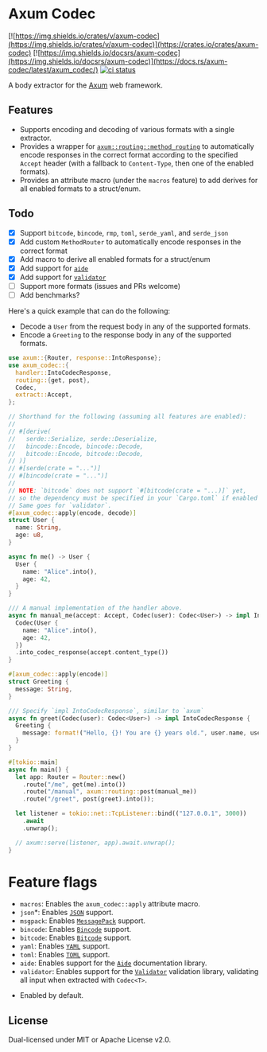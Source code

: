 # Axum Codec

[![https://img.shields.io/crates/v/axum-codec](https://img.shields.io/crates/v/axum-codec)](https://crates.io/crates/axum-codec)
[![https://img.shields.io/docsrs/axum-codec](https://img.shields.io/docsrs/axum-codec)](https://docs.rs/axum-codec/latest/axum_codec/)
[![ci status](https://github.com/matteopolak/axum-codec/workflows/ci/badge.svg)](https://github.com/matteopolak/axum-codec/actions)

A body extractor for the [Axum](https://github.com/tokio-rs/axum) web framework.

## Features

- Supports encoding and decoding of various formats with a single extractor.
- Provides a wrapper for [`axum::routing::method_routing`](https://docs.rs/axum/latest/axum/routing/method_routing/index.html) to automatically encode responses in the correct format according to the specified `Accept` header (with a fallback to `Content-Type`, then one of the enabled formats).
- Provides an attribute macro (under the `macros` feature) to add derives for all enabled formats to a struct/enum.

## Todo

- [x] Support `bitcode`, `bincode`, `rmp`, `toml`, `serde_yaml`, and `serde_json`
- [x] Add custom `MethodRouter` to automatically encode responses in the correct format
- [x] Add macro to derive all enabled formats for a struct/enum
- [x] Add support for [`aide`](https://github.com/tamasfe/aide)
- [x] Add support for [`validator`](https://github.com/Keats/validator)
- [ ] Support more formats (issues and PRs welcome)
- [ ] Add benchmarks?

Here's a quick example that can do the following:
- Decode a `User` from the request body in any of the supported formats.
- Encode a `Greeting` to the response body in any of the supported formats.

```rust
use axum::{Router, response::IntoResponse};
use axum_codec::{
  handler::IntoCodecResponse,
  routing::{get, post},
  Codec,
  extract::Accept,
};

// Shorthand for the following (assuming all features are enabled):
//
// #[derive(
//   serde::Serialize, serde::Deserialize,
//   bincode::Encode, bincode::Decode,
//   bitcode::Encode, bitcode::Decode,
// )]
// #[serde(crate = "...")]
// #[bincode(crate = "...")]
//
// NOTE: `bitcode` does not support `#[bitcode(crate = "...)]` yet,
// so the dependency must be specified in your `Cargo.toml` if enabled (and using this macro).
// Same goes for `validator`.
#[axum_codec::apply(encode, decode)]
struct User {
  name: String,
  age: u8,
}

async fn me() -> User {
  User {
    name: "Alice".into(),
    age: 42,
  }
}

/// A manual implementation of the handler above.
async fn manual_me(accept: Accept, Codec(user): Codec<User>) -> impl IntoResponse {
  Codec(User {
    name: "Alice".into(),
    age: 42,
  })
  .into_codec_response(accept.content_type())
}

#[axum_codec::apply(encode)]
struct Greeting {
  message: String,
}

/// Specify `impl IntoCodecResponse`, similar to `axum`
async fn greet(Codec(user): Codec<User>) -> impl IntoCodecResponse {
  Greeting {
    message: format!("Hello, {}! You are {} years old.", user.name, user.age),
  }
}

#[tokio::main]
async fn main() {
  let app: Router = Router::new()
    .route("/me", get(me).into())
    .route("/manual", axum::routing::post(manual_me))
    .route("/greet", post(greet).into());

  let listener = tokio::net::TcpListener::bind(("127.0.0.1", 3000))
    .await
    .unwrap();

  // axum::serve(listener, app).await.unwrap();
}
```

# Feature flags

- `macros`: Enables the `axum_codec::apply` attribute macro.
- `json`*: Enables [`JSON`](https://github.com/serde-rs/json) support.
- `msgpack`: Enables [`MessagePack`](https://github.com/3Hren/msgpack-rust) support.
- `bincode`: Enables [`Bincode`](https://github.com/bincode-org/bincode) support.
- `bitcode`: Enables [`Bitcode`](https://github.com/SoftbearStudios/bitcode) support.
- `yaml`: Enables [`YAML`](https://github.com/dtolnay/serde-yaml/releases) support.
- `toml`: Enables [`TOML`](https://github.com/toml-rs/toml) support.
- `aide`: Enables support for the [`Aide`](https://github.com/tamasfe/aide) documentation library.
- `validator`: Enables support for the [`Validator`](https://github.com/Keats/validator) validation library, validating all input when extracted with `Codec<T>`.

* Enabled by default.

## License

Dual-licensed under MIT or Apache License v2.0.

